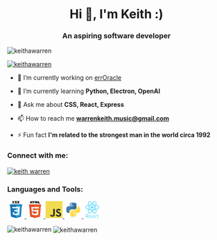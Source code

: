 <h1 align="center">Hi 👋, I'm Keith :)</h1>
<h3 align="center">An aspiring software developer</h3>

<p align="left"> <img src="https://komarev.com/ghpvc/?username=keithawarren&label=Profile%20views&color=0e75b6&style=flat" alt="keithawarren" /> </p>

<p align="left"> <a href="https://github.com/ryo-ma/github-profile-trophy"><img src="https://github-profile-trophy.vercel.app/?username=keithawarren" alt="keithawarren" /></a> </p>

- 🔭 I’m currently working on [errOracle](https://github.com/keithAwarren/errorMessageOracle/releases/tag/v1.0.1)

- 🌱 I’m currently learning **Python, Electron, OpenAI**

- 💬 Ask me about **CSS, React, Express**

- 📫 How to reach me **warrenkeith.music@gmail.com**

- ⚡ Fun fact **I'm related to the strongest man in the world circa 1992**

<h3 align="left">Connect with me:</h3>
<p align="left">
<a href="https://linkedin.com/in/keith warren" target="blank"><img align="center" src="https://raw.githubusercontent.com/rahuldkjain/github-profile-readme-generator/master/src/images/icons/Social/linked-in-alt.svg" alt="keith warren" height="30" width="40" /></a>
</p>

<h3 align="left">Languages and Tools:</h3>
<p align="left"> <a href="https://www.w3schools.com/css/" target="_blank" rel="noreferrer"> <img src="https://raw.githubusercontent.com/devicons/devicon/master/icons/css3/css3-original-wordmark.svg" alt="css3" width="40" height="40"/> </a> <a href="https://www.w3.org/html/" target="_blank" rel="noreferrer"> <img src="https://raw.githubusercontent.com/devicons/devicon/master/icons/html5/html5-original-wordmark.svg" alt="html5" width="40" height="40"/> </a> <a href="https://developer.mozilla.org/en-US/docs/Web/JavaScript" target="_blank" rel="noreferrer"> <img src="https://raw.githubusercontent.com/devicons/devicon/master/icons/javascript/javascript-original.svg" alt="javascript" width="40" height="40"/> </a> <a href="https://www.python.org" target="_blank" rel="noreferrer"> <img src="https://raw.githubusercontent.com/devicons/devicon/master/icons/python/python-original.svg" alt="python" width="40" height="40"/> </a> <a href="https://reactjs.org/" target="_blank" rel="noreferrer"> <img src="https://raw.githubusercontent.com/devicons/devicon/master/icons/react/react-original-wordmark.svg" alt="react" width="40" height="40"/> </a> </p>

<p><img align="left" src="https://github-readme-stats.vercel.app/api/top-langs?username=keithawarren&show_icons=true&locale=en&layout=compact" alt="keithawarren" /></p>

<p>&nbsp;<img align="center" src="https://github-readme-stats.vercel.app/api?username=keithawarren&show_icons=true&locale=en" alt="keithawarren" /></p>

